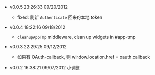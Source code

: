 * v0.0.5 23:26:33 09/20/2012
  * fixed: 刷新 `Authenticate` 回来的本地 token

* v0.0.4 18:22:16 09/18/2012
  + `cleanupAppTmp` middleware, clean up widgets in #app-tmp

* v0.0.3 22:29:25 09/12/2012
  + 如果有 OAuth-callback, 则 window.location.href = oauth.callback

* v0.0.2 16:38:21 09/07/2012
  小调整
